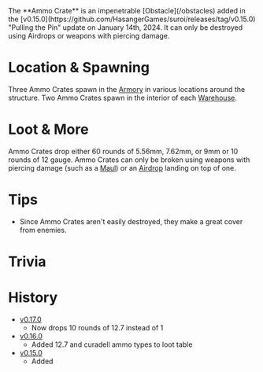 <Stub />
The **Ammo Crate** is an impenetrable [Obstacle](/obstacles) added in the [v0.15.0](https://github.com/HasangerGames/suroi/releases/tag/v0.15.0) "Pulling the Pin" update on January 14th, 2024. It can only be destroyed using Airdrops or weapons with piercing damage.

# Location & Spawning

Three Ammo Crates spawn in the [Armory](/buildings/armory) in various locations around the structure. Two Ammo Crates spawn in the interior of each [Warehouse](/buildings/warehouse).

# Loot & More

Ammo Crates drop either 60 rounds of 5.56mm, 7.62mm, or 9mm or 10 rounds of 12 gauge. Ammo Crates can only be broken using weapons with piercing damage (such as a [Maul](/weapons/melee/maul)) or an [Airdrop](/obstacles/airdrops) landing on top of one.

# Tips

- Since Ammo Crates aren't easily destroyed, they make a great cover from enemies.

# Trivia

# History

- [v0.17.0](https://github.com/HasangerGames/suroi/releases/tag/v0.17.0)
  - Now drops 10 rounds of 12.7 instead of 1
- [v0.16.0](https://github.com/HasangerGames/suroi/releases/tag/v0.16.0)
  - Added 12.7 and curadell ammo types to loot table
- [v0.15.0](https://github.com/HasangerGames/suroi/releases/tag/v0.15.0)
  - Added
